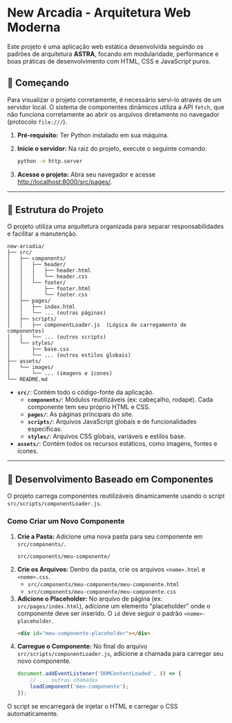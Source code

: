 # New Arcadia - Arquitetura Web Moderna

Este projeto é uma aplicação web estática desenvolvida seguindo os padrões de arquitetura **ASTRA**, focando em modularidade, performance e boas práticas de desenvolvimento com HTML, CSS e JavaScript puros.

## 🚀 Começando

Para visualizar o projeto corretamente, é necessário servi-lo através de um servidor local. O sistema de componentes dinâmicos utiliza a API `fetch`, que não funciona corretamente ao abrir os arquivos diretamente no navegador (protocolo `file:///`).

1.  **Pré-requisito:** Ter Python instalado em sua máquina.
2.  **Inicie o servidor:** Na raiz do projeto, execute o seguinte comando:

    ```bash
    python -m http.server
    ```

3.  **Acesse o projeto:** Abra seu navegador e acesse [http://localhost:8000/src/pages/](http://localhost:8000/src/pages/).

---

## 🧱 Estrutura do Projeto

O projeto utiliza uma arquitetura organizada para separar responsabilidades e facilitar a manutenção.

```
new-arcadia/
├── src/
│   ├── components/
│   │   ├── header/
│   │   │   ├── header.html
│   │   │   └── header.css
│   │   └── footer/
│   │       ├── footer.html
│   │       └── footer.css
│   ├── pages/
│   │   ├── index.html
│   │   └── ... (outras páginas)
│   ├── scripts/
│   │   ├── componentLoader.js  (Lógica de carregamento de componentes)
│   │   └── ... (outros scripts)
│   └── styles/
│       ├── base.css
│       └── ... (outros estilos globais)
├── assets/
│   └── images/
│       └── ... (imagens e ícones)
└── README.md
```

-   **`src/`**: Contém todo o código-fonte da aplicação.
    -   **`components/`**: Módulos reutilizáveis (ex: cabeçalho, rodapé). Cada componente tem seu próprio HTML e CSS.
    -   **`pages/`**: As páginas principais do site.
    -   **`scripts/`**: Arquivos JavaScript globais e de funcionalidades específicas.
    -   **`styles/`**: Arquivos CSS globais, variáveis e estilos base.
-   **`assets/`**: Contém todos os recursos estáticos, como imagens, fontes e ícones.

---

## 🧩 Desenvolvimento Baseado em Componentes

O projeto carrega componentes reutilizáveis dinamicamente usando o script `src/scripts/componentLoader.js`.

### Como Criar um Novo Componente

1.  **Crie a Pasta:** Adicione uma nova pasta para seu componente em `src/components/`.
    ```
    src/components/meu-componente/
    ```
2.  **Crie os Arquivos:** Dentro da pasta, crie os arquivos `<nome>.html` e `<nome>.css`.
    -   `src/components/meu-componente/meu-componente.html`
    -   `src/components/meu-componente/meu-componente.css`
3.  **Adicione o Placeholder:** No arquivo de página (ex: `src/pages/index.html`), adicione um elemento "placeholder" onde o componente deve ser inserido. O `id` deve seguir o padrão `<nome>-placeholder`.
    ```html
    <div id="meu-componente-placeholder"></div>
    ```
4.  **Carregue o Componente:** No final do arquivo `src/scripts/componentLoader.js`, adicione a chamada para carregar seu novo componente.
    ```javascript
    document.addEventListener('DOMContentLoaded', () => {
        // ... outras chamadas
        loadComponent('meu-componente');
    });
    ```

O script se encarregará de injetar o HTML e carregar o CSS automaticamente.